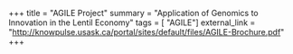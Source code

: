 +++
title = "AGILE Project"
summary = "Application of Genomics to Innovation in the Lentil Economy"
tags = [ "AGILE"]
external_link = "http://knowpulse.usask.ca/portal/sites/default/files/AGILE-Brochure.pdf"
+++
